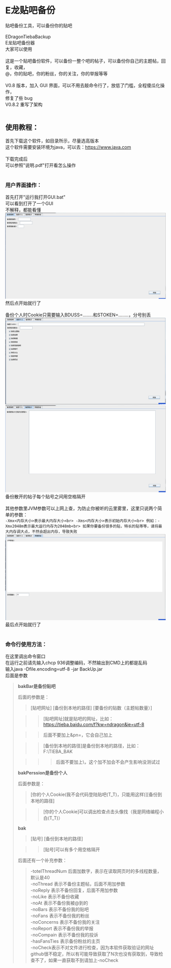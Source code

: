 # E龙贴吧备份
贴吧备份工具，可以备份你的贴吧<br>
<br>
EDragonTiebaBackup<br>
E龙贴吧备份器<br>
大家可以使用<br>
<br>
这是一个贴吧备份软件，可以备份一整个吧的帖子，可以备份你自己的主题帖，回复，收藏，<br>
@，你的贴吧，你的粉丝，你的关注，你的举报等等<br>
<br>
V0.8 版本，加入 GUI 界面，可以不用去敲命令行了，放低了门槛，全程傻瓜化操作，<br>
修复了些 bug<br>
V0.8.2 重写了架构<br>
<br>
## 使用教程：
首先下载这个软件，如目录所示，尽量选高版本<br>
这个软件需要安装环境为java，可以去：https://www.java.com<br>
<br>
下载完成后<br>
可以参照"说明.pdf"打开看怎么操作<br>
<br>
### 用户界面操作：
首先打开"运行我打开GUI.bat"<br>
可以看到打开了一个GUI<br>
不解释，都能看懂<br>
![<图片加载失败>](describeFiles/tieba1.png)<br>
然后点开始就行了<br>
<br>
备份个人时Cookie只需要输入BDUSS=……..和STOKEN=……..，分号别丢<br>
![<图片加载失败>](describeFiles/tieba2.png)<br>
![<图片加载失败>](describeFiles/tieba3.png)<br>
备份散开的帖子每个贴号之间用空格隔开<br>
<br>
其他参数里JVM参数可以上网上查，为防止你被听的云里雾里，这里只说两个简单的参数：<br>
		`-Xmx<内存大小>表示最大内存大小<br>
		-Xms<内存大小>表示初始内存大小<br>
		例如：-Xmx2048m表示最大运行内存为2048mb<br>
		如果你要备份很多的贴，特长的贴等等，请将最大内存调大点，不然会超出内存，导致失败`
![<图片加载失败>](describeFiles/tieba4.png)<br>
最后点开始就行了<br>
<br>
### 命令行使用方法：
在这里调出命令窗口<br>
在运行之前请先输入chcp 936调整编码，不然输出到CMD上的都是乱码<br>
输入java -Dfile.encoding=utf-8 -jar BackUp.jar<br>
后面是参数
> **bakBar是备份贴吧**
> 
> 后面的参数是：
> 
>> [贴吧网址] [备份到本地的路径] [要备份的贴数（主题帖数量）]
> 
>>> [贴吧网址]就是贴吧的网址，比如：https://tieba.baidu.com/f?kw=ndragon&ie=utf-8
> 
>>> 后面不要加上&pn=，它会自己加上
> 
>>> [备份到本地的路径]是备份到本地的路径，比如：F:\TIEBA_BAK
> 
>>>> 后面不要加上\，这个加不加会不会产生影响没测试过
> 
> **bakPerssion是备份个人**
> 
> 后面参数是：
> 
>> [你的个人Cookie(我不会代码登陆贴吧(T_T)，只能用这样)][备份到本地的路径]
> 
>>> [你的个人Cookie]可以调出检查点击头像找（我是网络编程小白(T_T)）
> 
> **bak**
> 
>> [贴号] [备份到本地的路径]
> 
>>> [贴号]可以有多个用空格隔开
> 
> 后面还有一个补充参数：
> 
>> -totelThreadNum 后面加数字，表示在读取网页时的多线程数量，默认是40<br>
>> -noThread 表示不备份主题帖，后面不用加参数<br>
>> -noReply 表示不备份回复，后面不用加参数<br>
>> -noLike 表示不备份收藏<br>
>> -noAt 表示不备份我被@到的<br>
>> -noBars 表示不备份我的贴吧<br>
>> -noFans 表示不备份我的粉丝<br>
>> -noConcerns 表示不备份我的关注<br>
>> -noReport 表示不备份我的举报<br>
>> -noCompain 表示不备份我的投诉<br>
>> -hasFansTies 表示备份粉丝的主页<br>
>> -noCheck表示不对文件进行检查，因为本软件获取验证的网址github很不稳定，所以有可能导致获取了N次也没有获取到，导致检查不了，如果一直获取不到请加上-noCheck<br>
<br>

